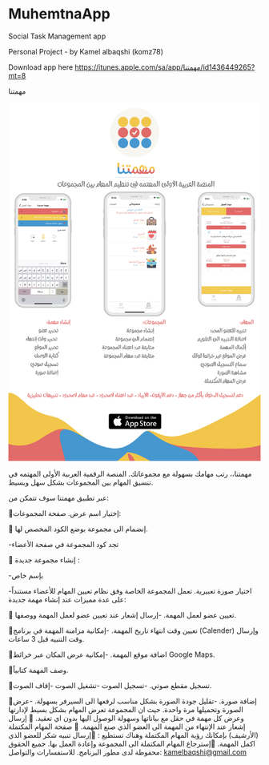 # MuhemtnaApp
Social Task Management app

Personal Project - by Kamel albaqshi (komz78)

Download app here
https://itunes.apple.com/sa/app/مهمتنا/id1436449265?mt=8



مهمتنا

![Muhemtna](https://github.com/komz78/MuhemtnaApp/blob/master/muhemtnaa%20concept%20with%20explenations.jpg?raw=true)




مهمتنا،، رتب مهامك بسهولة مع مجموعاتك.
المنصة الرقمية العربية الأولى المهتمه في تنسيق المهام بين المجموعات بشكل سهل وبسيط.


 عبر تطبيق مهمتنا سوف تتمكن من:
 
 
🔘إختيار اسم عرض.
صفحة المجموعات:

🔘 إنضمام الى مجموعة بوضع الكود المخصص لها.

-تجد كود المجموعة في صفحة الأعضاء

🔘 إنشاء مجموعة جديدة :

-بإسم خاص 

-اختيار صورة تعبيرية.
تعمل المجموعة الخاصة وفق نظام تعيين المهام للأعضاء مستنداً على عدة مميزات عند إنشاء مهمة جديدة:

🔘 تعيين عضو لعمل المهمة.
-إرسال إشعار عند تعيين عضو لعمل المهمة ووصفها.

🔘تعيين وقت انتهاء تاريخ المهمة.
-إمكانية مزامنة المهمة في برنامج (Calender) وإرسال وقت التنبيه قبل 3 ساعات.

🔘اضافة موقع المهمة.
-إمكانية عرض المكان عبر خرائط Google Maps.

🔘وصف المهمة كتابياً.

🔘تسجيل مقطع صوتي.
-تسجيل الصوت
-تشغيل الصوت
-إقاف الصوت.

🔘إضافة صورة.
-تقليل جودة الصورة بشكل مناسب لرفعها الى السيرفر بسهولة.
-عرض الصورة وتحميلها مرة واحدة.
حيث ان المجموعة تعرض المهام بشكل بسيط لإدارتها وعرض كل مهمة في حقل مع بياناتها وسهولة الوصول اليها بدون اي تعقيد.
🔘 إرسال إشعار عند الإنتهاء من المهمة الى العضو الذي صنع المهمة. 
🔘 صفحة المهام المكتملة (الأرشيف) بإمكانك رؤية المهام المكتملة وهناك تستطيع : 
🔘إرسال تنبيه شكر للعضو الذي اكمل المهمة. 
🔘إسترجاع المهام المكتملة الى المجموعة وإعادة العمل بها.
جميع الحقوق محفوظة لدى مطور البرنامج.
للاستفسارات والتواصل:
kamelbaqshi@gmail.com 
